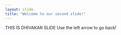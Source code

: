 ```yaml
---
layout: slide
title: "Welcome to our second slide!"
---
```

THIS IS DHIVAKAR SLIDE
Use the left arrow to go back!
